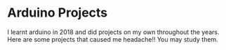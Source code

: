 # Arduino Projects
I learnt arduino in 2018 and did projects on my own throughout the years. Here are some projects that caused me headache!! You may study them.
 
